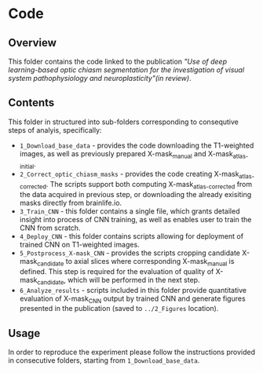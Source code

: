 # Code

## Overview

This folder contains the code linked to the publication _"Use of deep learning-based optic chiasm segmentation for the investigation of visual system pathophysiology and neuroplasticity"(in review)_. 

## Contents

This folder in structured into sub-folders corresponding to consequtive steps of analyis, specifically:

- `1_Download_base_data` - provides the code downloading the T1-weighted images, as well as previously prepared X-mask<sub>manual</sub> and X-mask<sub>atlas-initial</sub>.
- `2_Correct_optic_chiasm_masks` - provides the code creating X-mask<sub>atlas-corrected</sub>. The scripts support both computing X-mask<sub>atlas-corrected</sub> from the data acquired in previous step, or downloading the already exisiting masks directly from brainlife.io.
- `3_Train_CNN` - this folder contains a single file, which grants detailed insight into process of CNN training, as well as enables user to train the CNN from scratch.
- `4_Deploy_CNN` - this folder contains scripts allowing for deployment of trained CNN on T1-weighted images.
- `5_Postprocess_X-mask_CNN` - provides the scripts cropping candidate X-mask<sub>candidate</sub> to axial slices where corresponding X-mask<sub>manual</sub> is defined. This step is required for the evaluation of quality of X-mask<sub>candidate</sub>, which will be performed in the next step.
- `6_Analyze_results` - scripts included in this folder provide quantitative evaluation of X-mask<sub>CNN</sub> output by trained CNN and generate figures presented in the publication (saved to `../2_Figures` location).


## Usage

In order to reproduce the  experiment please follow the instructions provided in consecutive folders, starting from `1_Download_base_data`.


